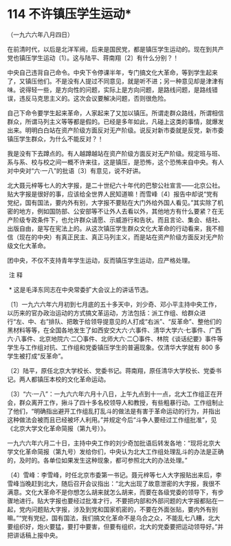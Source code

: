 # 114 不许镇压学生运动*

（一九六六年八月四日）

在前清时代，以后是北洋军阀，后来是国民党，都是镇压学生运动的。现在到共产党也镇压学生运动〔1〕。这与陆平、蒋南翔〔2〕有什么分别？！

中央自己违背自己命令。中央下令停课半年，专门搞文化大革命，等到学生起来了，又镇压他们。不是没有人提过不同意见，就是听不进；另一种意见却是津津有味。说得轻一些，是方向性的问题，实际上是方向问题，是路线问题，是路线错误，违反马克思主义的。这次会议要解决问题，否则很危险。

自己下命令要学生起来革命，人家起来了又加以镇压。所谓走群众路线，所谓相信群众，所谓马列主义等等都是假的。已经是多年如此，凡碰上这类的事情，就爆发出来。明明白白站在资产阶级方面反对无产阶级。说反对新市委就是反党，新市委镇压学生群众，为什么不能反对？！

我是没有下去蹲点的。有人越蹲越站在资产阶级方面反对无产阶级。规定班与班、系与系、校与校之间一概不许来往，这是镇压，是恐怖，这个恐怖来自中央。有人对中央对“六·一八”的批语〔3〕有意见，说不好讲。

北大聂元梓等七人的大字报，是二十世纪六十年代的巴黎公社宣言——北京公社。贴大字报是很好的事，应该给全世界人民知道嘛！而雪峰〔4〕报告中却说“党有党纪，国有国法，要内外有别，大字报不要贴在大门外给外国人看见。”其实除了机密的地方，例如国防部、公安部等不让外人去看以外，其他地方有什么要紧？在无产阶级专政条件下，也允许群众请愿、示威游行和告状。而且言论、集会、结社、出版自由，是写在宪法上的。从这次镇压学生群众文化大革命的行动看来，我不相信（现在的中央）有真正民主、真正马列主义，而是站在资产阶级方面反对无产阶级文化大革命。

团中央，不仅不支持青年学生运动，反而镇压学生运动，应严格处理。

 注 释

 * 这是毛泽东同志在中央常委扩大会议上的讲话节选。

〔1〕一九六六年六月初到七月底的五十多天中，刘少奇、邓小平主持中央工作，以历来的官办政治运动的方式搞文革运动，方法包括：派工作组、给群众进行“左、中、右”排队、把敢于给领导提意见的人打成“右派”、“反革命”、整他们的黑材料等等，在全国各地发生了如西安交大六·六事件、清华大学六·七事件、广西六·八事件、北京地院六·二〇事件、北师大六·二〇事件、林院《谈话纪要》事件等学生与工作组对抗、工作组和党委镇压学生的普遍现象。仅清华大学就有 800 多学生被打成“反革命”。

〔2〕陆平，原任北京大学校长、党委书记。蒋南翔，原任清华大学校长、党委书记。两人都镇压本校的文化革命运动。

〔3〕“六·一八”：一九六六年六月十八日，上午九点到十一点，北大工作组正在开会，群众离开工作，揪斗了四十多名校领导人和教授，有些粗暴行动。工作组制止了他们，“明确指出避开工作组乱打乱斗的做法是有害于革命运动的行为，并指出这种做法会被而且已经被坏人利用。”并规定今后“斗争人要经过工作组批准”，见《北京大学文化革命简报（第九号）》。

一九六六年六月二十日，主持中央工作的刘少奇加批语后转发各地：“现将北京大学文化革命简报（第九号）发给你们，中央认为北大工作组处理乱斗的办法是正确的，及时的。各单位如果发生这种现象，都可参照北大的办法处理。”

〔4〕雪峰：李雪峰，时任北京市委第一书记。聂元梓等七人大字报贴出来后，李雪峰当晚赶到北大，随后召开会议指出：“北大出现了故意泄密的大字报，我很不满意。文化大革命不是你想怎么胡来就怎么胡来，而要在各级党委的领导下，有步骤地进行。贴大字报也要经过批准才行，不要把内部和外部问题的大字报都贴在一起，党内问题贴大字报，涉及到党和国家机密的，不要在外面张贴，要内外有别嘛。”“党有党纪，国有国法，我们搞文化革命不是乌合之众，不能乱七八糟，北大要组织好，炮火要猛，要打中要害，但要有组织，北大的党委要把运动领导好。”并把讲话稿上报中央。